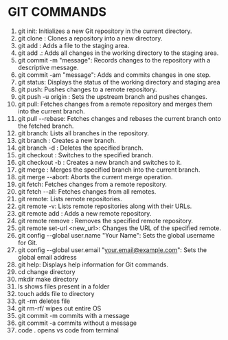 # GIT COMMANDS
1. git init: Initializes a new Git repository in the current directory.
2. git clone <repository>: Clones a repository into a new directory.
3. git add <file>: Adds a file to the staging area.
4. git add .: Adds all changes in the working directory to the staging area.
5. git commit -m "message": Records changes to the repository with a descriptive message.
6. git commit -am "message": Adds and commits changes in one step.
7. git status: Displays the status of the working directory and staging area
8. git push: Pushes changes to a remote repository.
9. git push -u origin <branch>: Sets the upstream branch and pushes changes.
10. git pull: Fetches changes from a remote repository and merges them into the current branch.
11. git pull --rebase: Fetches changes and rebases the current branch onto the fetched branch.
12. git branch: Lists all branches in the repository.
13. git branch <branch>: Creates a new branch.
14. git branch -d <branch>: Deletes the specified branch.
15. git checkout <branch>: Switches to the specified branch.
16. git checkout -b <branch>: Creates a new branch and switches to it.
17. git merge <branch>: Merges the specified branch into the current branch.
18. git merge --abort: Aborts the current merge operation.
19. git fetch: Fetches changes from a remote repository.
20. git fetch --all: Fetches changes from all remotes.
21. git remote: Lists remote repositories.
22. git remote -v: Lists remote repositories along with their URLs.
23. git remote add <name> <url>: Adds a new remote repository.
24. git remote remove <name>: Removes the specified remote repository.
25. git remote set-url <name> <new_url>: Changes the URL of the specified remote.
26. git config --global user.name "Your Name": Sets the global username for Git.
27. git config --global user.email "your.email@example.com": Sets the global email address 
28. git help: Displays help information for Git commands.
29. cd change directory
30. mkdir make directory
31. ls shows files present in a folder
32. touch <file> adds file to directory
33. git -rm deletes file
34. git rm-rf/ wipes out entire OS
35. git commit -m commits with a message
36. git commit -a commits without a message
37. code . opens vs code from terminal